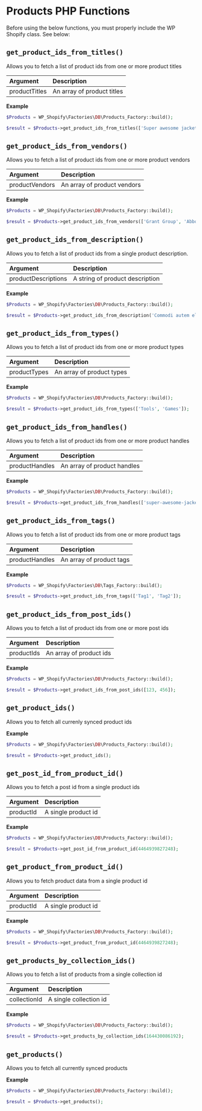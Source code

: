 # Products PHP Functions

Before using the below functions, you must properly include the WP Shopify class. See below:

## `get_product_ids_from_titles()`

Allows you to fetch a list of product ids from one or more product titles

| Argument      | Description                |
| :------------ | :------------------------- |
| productTitles | An array of product titles |

**Example**

```php
$Products = WP_Shopify\Factories\DB\Products_Factory::build();

$result = $Products->get_product_ids_from_titles(['Super awesome jacket', 'Super awesome jeans']);
```

## `get_product_ids_from_vendors()`

Allows you to fetch a list of product ids from one or more product vendors

| Argument       | Description                 |
| :------------- | :-------------------------- |
| productVendors | An array of product vendors |

**Example**

```php
$Products = WP_Shopify\Factories\DB\Products_Factory::build();

$result = $Products->get_product_ids_from_vendors(['Grant Group', 'Abbott LLC']);
```

## `get_product_ids_from_description()`

Allows you to fetch a list of product ids from a single product description.

| Argument            | Description                     |
| :------------------ | :------------------------------ |
| productDescriptions | A string of product description |

**Example**

```php
$Products = WP_Shopify\Factories\DB\Products_Factory::build();

$result = $Products->get_product_ids_from_description('Commodi autem eligendi eum nesciunt');
```

## `get_product_ids_from_types()`

Allows you to fetch a list of product ids from one or more product types

| Argument     | Description               |
| :----------- | :------------------------ |
| productTypes | An array of product types |

**Example**

```php
$Products = WP_Shopify\Factories\DB\Products_Factory::build();

$result = $Products->get_product_ids_from_types(['Tools', 'Games']);
```

## `get_product_ids_from_handles()`

Allows you to fetch a list of product ids from one or more product handles

| Argument       | Description                 |
| :------------- | :-------------------------- |
| productHandles | An array of product handles |

**Example**

```php
$Products = WP_Shopify\Factories\DB\Products_Factory::build();

$result = $Products->get_product_ids_from_handles(['super-awesome-jacket', 'super-awesome-jeans']);
```

## `get_product_ids_from_tags()`

Allows you to fetch a list of product ids from one or more product tags

| Argument       | Description              |
| :------------- | :----------------------- |
| productHandles | An array of product tags |

**Example**

```php
$Products = WP_Shopify\Factories\DB\Tags_Factory::build();

$result = $Products->get_product_ids_from_tags(['Tag1', 'Tag2']);
```

## `get_product_ids_from_post_ids()`

Allows you to fetch a list of product ids from one or more post ids

| Argument   | Description             |
| :--------- | :---------------------- |
| productIds | An array of product ids |

**Example**

```php
$Products = WP_Shopify\Factories\DB\Products_Factory::build();

$result = $Products->get_product_ids_from_post_ids([123, 456]);
```

## `get_product_ids()`

Allows you to fetch all currenly synced product ids

**Example**

```php
$Products = WP_Shopify\Factories\DB\Products_Factory::build();

$result = $Products->get_product_ids();
```

## `get_post_id_from_product_id()`

Allows you to fetch a post id from a single product ids

| Argument  | Description         |
| :-------- | :------------------ |
| productId | A single product id |

**Example**

```php
$Products = WP_Shopify\Factories\DB\Products_Factory::build();

$result = $Products->get_post_id_from_product_id(4464939827248);
```

## `get_product_from_product_id()`

Allows you to fetch product data from a single product id

| Argument  | Description         |
| :-------- | :------------------ |
| productId | A single product id |

**Example**

```php
$Products = WP_Shopify\Factories\DB\Products_Factory::build();

$result = $Products->get_product_from_product_id(4464939827248);
```

## `get_products_by_collection_ids()`

Allows you to fetch a list of products from a single collection id

| Argument     | Description            |
| :----------- | :--------------------- |
| collectionId | A single collection id |

**Example**

```php
$Products = WP_Shopify\Factories\DB\Products_Factory::build();

$result = $Products->get_products_by_collection_ids(164430086192);
```

## `get_products()`

Allows you to fetch all currently synced products

**Example**

```php
$Products = WP_Shopify\Factories\DB\Products_Factory::build();

$result = $Products->get_products();
```
